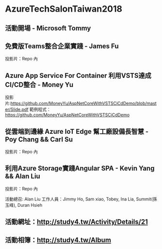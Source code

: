 # AzureTechSalonTaiwan2018

## 活動開場 - Microsoft Tommy


## 免費版Teams整合企業實踐 - James Fu
投影片：Repo 內

## Azure App Service For Container 利用VSTS達成CI/CD整合 - Money Yu
投影片:https://github.com/MoneyYu/AspNetCoreWithVSTSCiCdDemo/blob/master/Slide.pdf
範例程式：https://github.com/MoneyYu/AspNetCoreWithVSTSCiCdDemo

## 從雲端到邊緣 Azure IoT Edge 幫工廠設備長智慧 - Poy Chang && Carl Su
投影片：Repo 內

##  利用Azure Storage實踐Angular SPA - Kevin Yang && Alan Liu
投影片：Repo 內


活動總召: Alan Liu
工作人員：Jimmy Ho, Sam xiao, Tobey, Ina Lia, Summit(孫玉峰), Duran Hsieh

## 活動網址：http://study4.tw/Activity/Details/21
## 活動相簿：http://study4.tw/Album